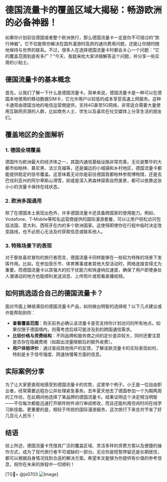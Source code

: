 # 德国流量卡的覆盖区域大揭秘：畅游欧洲的必备神器！

如果你计划前往德国或者整个欧洲旅行，那么德国流量卡一定是你不可错过的“旅行神器”。它不仅能帮你解决在国外漫游时高昂的通讯费用问题，还能让你随时随地保持与世界的联系。不过，很多人在选择德国流量卡时都会关心一个问题：“它的覆盖范围到底有多广？”今天，我就来给大家详细解答这个问题，并分享一些实用的小贴士。

## 德国流量卡的基本概念

首先，让我们了解一下什么是德国流量卡。简单来说，德国流量卡是一种可以在德国本地使用的移动数据SIM卡，它允许用户以较低的成本享受高速上网服务。这种卡通常由德国当地的电信运营商提供，支持4G甚至5G网络，非常适合需要大量使用互联网资源的人群，比如商务人士、学生以及喜欢在社交媒体上分享生活的朋友们。

## 覆盖地区的全面解析

### 1. 德国全境覆盖

德国作为欧洲最大的经济体之一，其国内通信基础设施非常完善。无论是繁华的大都市如柏林、慕尼黑、法兰克福等，还是偏远的小城镇和乡村地区，德国流量卡都能提供稳定的信号覆盖。这意味着无论你是前往德国首都柏林参观博物馆，还是去巴伐利亚州的阿尔卑斯山滑雪，抑或是深入黑森林探索自然美景，都可以依靠这张小小的流量卡保持在线状态。

### 2. 欧洲多国通用

除了在德国本土表现出色外，许多德国流量卡还具备跨国家的使用能力。例如，Vodafone、T-Mobile等知名运营商提供的国际漫游套餐，可以让用户轻松访问包括法国、意大利、西班牙在内的多个欧洲国家。这使得即使你在行程中临时决定改变路线，也不必担心无法及时获取信息或联系他人。

### 3. 特殊场景下的表现

对于那些喜欢冒险的旅行者而言，德国流量卡同样能够在一些较为特殊的场景下发挥作用。比如，在参加音乐节、体育赛事或者其他大型活动时，网络连接变得尤为重要。而德国流量卡以其强大的抗干扰能力和快速响应速度，确保了用户即使身处人潮涌动的地方也能顺利发送消息、上传照片或观看直播视频。

## 如何挑选适合自己的德国流量卡？

面对市面上琳琅满目的德国流量卡产品，如何做出明智的选择呢？以下几点建议或许能帮助到你：

- **查看覆盖范围**：购买前务必确认该流量卡是否支持你计划访问的所有地点。如果仅限于德国境内，则需考虑后续可能涉及到的跨国通信需求。
- **比较价格与资费结构**：不同品牌和服务商之间的定价差异较大，同时还要注意是否存在隐藏费用（如超出流量限额后的额外收费）。
- **用户体验评价**：通过查阅其他用户的反馈，了解该款流量卡的实际表现如何，特别是关于信号强度、网速快慢等方面的信息。

## 实际案例分享

为了让大家更直观地感受到德国流量卡的优势，这里举个例子。小王是一位自由职业者，经常需要远程办公并处理紧急事务。去年夏天他去了德国参加一个为期两周的工作坊，在此期间他选择了某品牌的德国流量卡。结果证明这个决定相当明智——不仅每次都能迅速打开邮件附件进行审阅修改，而且还能利用空闲时间在线学习新技能。更重要的是，相较于传统的国际漫游服务，这次旅行下来总共节省了好几百元人民币！

## 结语

综上所述，德国流量卡凭借其广泛的覆盖区域、灵活多样的资费方案以及便捷的操作方式，成为了现代旅行者不可或缺的一部分。无论你是短暂停留还是长期居住，都可以根据自身情况找到合适的解决方案。希望本文能够为你提供有价值的参考信息，祝你在未来的旅程中一切顺利！

[TG💪+ @jx0703 ![Image](https://github.com/user-attachments/assets/dbca1d08-cadb-493c-b0ec-ad6f7a83f270)]